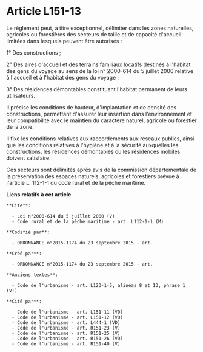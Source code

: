 # Article L151-13

Le règlement peut, à titre exceptionnel, délimiter dans les zones naturelles, agricoles ou forestières des secteurs de taille
et de capacité d'accueil limitées dans lesquels peuvent être autorisés :

1° Des constructions ;

2° Des aires d'accueil et des terrains familiaux locatifs destinés à l'habitat des gens du voyage au sens de la loi n°
2000-614 du 5 juillet 2000 relative à l'accueil et à l'habitat des gens du voyage ;

3° Des résidences démontables constituant l'habitat permanent de leurs utilisateurs.

Il précise les conditions de hauteur, d'implantation et de densité des constructions, permettant d'assurer leur insertion
dans l'environnement et leur compatibilité avec le maintien du caractère naturel, agricole ou forestier de la zone.

Il fixe les conditions relatives aux raccordements aux réseaux publics, ainsi que les conditions relatives à l'hygiène et à
la sécurité auxquelles les constructions, les résidences démontables ou les résidences mobiles doivent satisfaire.

Ces secteurs sont délimités après avis de la commission départementale de la préservation des espaces naturels, agricoles et
forestiers prévue à l'article L. 112-1-1 du code rural et de la pêche maritime.

**Liens relatifs à cet article**

	**Cite**:

	  - Loi n°2000-614 du 5 juillet 2000 (V)
	  - Code rural et de la pêche maritime - art. L112-1-1 (M)

	**Codifié par**:

	  - ORDONNANCE n°2015-1174 du 23 septembre 2015 - art.

	**Créé par**:

	  - ORDONNANCE n°2015-1174 du 23 septembre 2015 - art.

	**Anciens textes**:

	  - Code de l'urbanisme - art. L123-1-5, alinéas 8 et 13, phrase 1 (VT)

	**Cité par**:

	  - Code de l'urbanisme - art. L151-11 (VD)
	  - Code de l'urbanisme - art. L151-12 (VD)
	  - Code de l'urbanisme - art. L444-1 (VD)
	  - Code de l'urbanisme - art. R151-23 (V)
	  - Code de l'urbanisme - art. R151-25 (V)
	  - Code de l'urbanisme - art. R151-26 (VD)
	  - Code de l'urbanisme - art. R151-40 (V)
